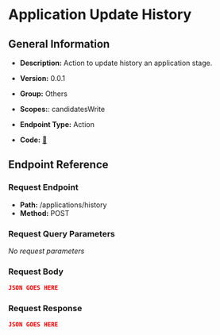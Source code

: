 # Application Update History

## General Information

- **Description:** Action to update history an application stage.

- **Version:** 0.0.1
- **Group:** Others
- **Scopes:**: candidatesWrite
- **Endpoint Type:** Action
- **Code:** [🔗](https://github.com/NangoHQ/integration-templates/tree/main/integrations/ashby/actions/application-update-history.ts)

## Endpoint Reference

### Request Endpoint

- **Path:** /applications/history
- **Method:** POST

### Request Query Parameters

_No request parameters_

### Request Body

```json
JSON GOES HERE
```

### Request Response

```json
JSON GOES HERE
```
